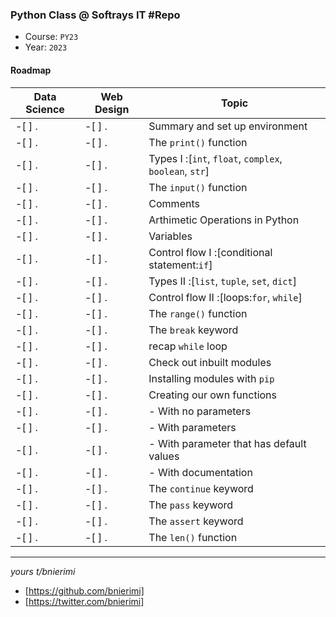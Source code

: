 ### Python Class @ Softrays IT #Repo

- Course: `PY23`
- Year:   `2023`

#### Roadmap
Data Science | Web Design | Topic
-------------|------------|-------
-[ ] .       | -[ ] .     | Summary and set up environment
-[ ] .       | -[ ] .     | The `print()` function
-[ ] .       | -[ ] .     | Types I :[`int`, `float`, `complex`, `boolean`, `str`]
-[ ] .       | -[ ] .     | The `input()` function
-[ ] .       | -[ ] .     | Comments
-[ ] .       | -[ ] .     | Arthimetic Operations in Python
-[ ] .       | -[ ] .     | Variables
-[ ] .       | -[ ] .     | Control flow I :[conditional statement:`if`]
-[ ] .       | -[ ] .     | Types II :[`list`, `tuple`, `set`, `dict`]
-[ ] .       | -[ ] .     | Control flow II :[loops:`for`, `while`]
-[ ] .       | -[ ] .     | The `range()` function
-[ ] .       | -[ ] .     | The `break` keyword
-[ ] .       | -[ ] .     | recap `while` loop
-[ ] .       | -[ ] .     | Check out inbuilt modules
-[ ] .       | -[ ] .     | Installing modules with `pip`
-[ ] .       | -[ ] .     | Creating our own functions
-[ ] .       | -[ ] .     | - With no parameters
-[ ] .       | -[ ] .     | - With parameters
-[ ] .       | -[ ] .     | - With parameter that has default values 
-[ ] .       | -[ ] .     | - With documentation
-[ ] .       | -[ ] .     | The `continue` keyword
-[ ] .       | -[ ] .     | The `pass` keyword
-[ ] .       | -[ ] .     | The `assert` keyword
-[ ] .       | -[ ] .     | The `len()` function


----


_yours t/bnierimi_
- [https://github.com/bnierimi]
- [https://twitter.com/bnierimi]
